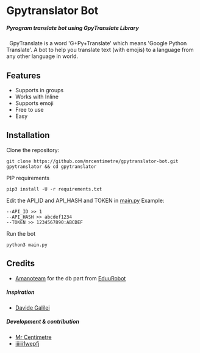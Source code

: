 # Gpytranslator Bot
##### _Pyrogram translate bot using GpyTranslate Library_
&nbsp;
GpyTranslate is a word 'G+Py+Translate' which means 'Google Python Translate'. A bot to help you translate text (with emojis) to a language from any other language in world.


## Features

- Supports in groups
- Works with Inline
- Supports emoji
- Free to use
- Easy

## Installation

Clone the repository:

```
git clone https://github.com/mrcentimetre/gpytranslator-bot.git gpytranslator && cd gpytranslator
```

PIP requirements

```
pip3 install -U -r requirements.txt
```
Edit the API_ID and API_HASH and TOKEN in [main.py](https://github.com/mrcentimetre/gpytranslator-bot/blob/main/main.py)
Example:
```
--API_ID >> 1
--API_HASH >> abcdef1234
--TOKEN >> 1234567890:ABCDEF
```
Run the bot
```
python3 main.py
```
## Credits

* [Amanoteam](https://github.com/AmanoTeam) for the db part from [EduuRobot](https://github.com/AmanoTeam/EduuRobot)

##### Inspiration
* [Davide Galilei](https://github.com/DavideGalilei)

##### Development & contribution
* [Mr Centimetre](https://github.com/mrcentimetre) 
* [iiiiii1wepfj](https://github.com/iiiiii1wepfj)


